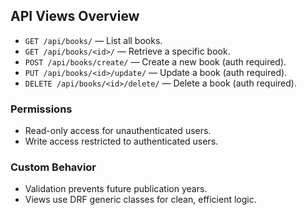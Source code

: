 ## API Views Overview

- `GET /api/books/` — List all books.
- `GET /api/books/<id>/` — Retrieve a specific book.
- `POST /api/books/create/` — Create a new book (auth required).
- `PUT /api/books/<id>/update/` — Update a book (auth required).
- `DELETE /api/books/<id>/delete/` — Delete a book (auth required).

### Permissions
- Read-only access for unauthenticated users.
- Write access restricted to authenticated users.

### Custom Behavior
- Validation prevents future publication years.
- Views use DRF generic classes for clean, efficient logic.
